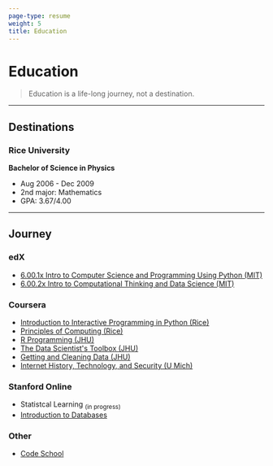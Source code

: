 ```yaml
---
page-type: resume
weight: 5
title: Education
---
```


# Education
>   Education is a life-long journey, not a destination.

------

## Destinations
### Rice University
**Bachelor of Science in Physics**

-   Aug 2006 - Dec 2009
-   2nd major: Mathematics
-   GPA: 3.67/4.00

------

## Journey
### edX
-   [6.00.1x Intro to Computer Science and Programming Using Python (MIT)][]
-   [6.00.2x Intro to Computational Thinking and Data Science (MIT)][]

### Coursera
-   [Introduction to Interactive Programming in Python (Rice)][]
-   [Principles of Computing (Rice)][]
-   [R Programming (JHU)][]
-   [The Data Scientist's Toolbox (JHU)][]
-   [Getting and Cleaning Data (JHU)][]
-   [Internet History, Technology, and Security (U Mich)][]

### Stanford Online
-   Statistcal Learning <sub>(in progress)</sub>
-   [Introduction to Databases][]

### Other
-   [Code School][]


<!-- edx links -->
[6.00.1x Intro to Computer Science and Programming Using Python (MIT)]: https://s3.amazonaws.com/verify.edx.org/downloads/abd618485c874c7799c396be44d6d171/Certificate.pdf
[6.00.2x Intro to Computational Thinking and Data Science (MIT)]: https://s3.amazonaws.com/verify.edx.org/downloads/280cfa587a7d4554a2a4ebf8c50782c2/Certificate.pdf

<!-- coursera links -->
[Introduction to Interactive Programming in Python (Rice)]: https://s3-us-west-1.amazonaws.com/chrisrzhou/certificates/coursera/coursera_970391_interactivepython_2015.pdf
[Principles of Computing (Rice)]: https://s3-us-west-1.amazonaws.com/chrisrzhou/certificates/coursera/coursera_972069_principlescomputing_2015.pdf
[R Programming (JHU)]: https://s3-us-west-1.amazonaws.com/chrisrzhou/certificates/coursera/coursera_972578_rprog_2015.pdf
[The Data Scientist's Toolbox (JHU)]: https://s3-us-west-1.amazonaws.com/chrisrzhou/certificates/coursera/coursera_972573_datascitoolbox_2015.pdf
[Getting and Cleaning Data (JHU)]: https://s3-us-west-1.amazonaws.com/chrisrzhou/certificates/coursera/coursera_972584_getdata_2015.pdf
[Internet History, Technology, and Security (U Mich)]: https://s3-us-west-1.amazonaws.com/chrisrzhou/certificates/coursera/coursera_972584_insidetheinternet_2015.pdf

<!-- stanford online links -->
[Introduction to Databases]: https://prod-cert-bucket.s3.amazonaws.com/downloads/40c469ea9b4e43b580340dc7f8fb1ff6/Certificate.pdf

<!-- other links -->
[Code School]: https://www.codeschool.com/users/400651
